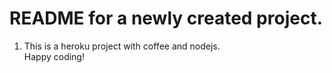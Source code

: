 # README for a newly created project.
1. This is a heroku project with coffee and nodejs.  
Happy coding!
